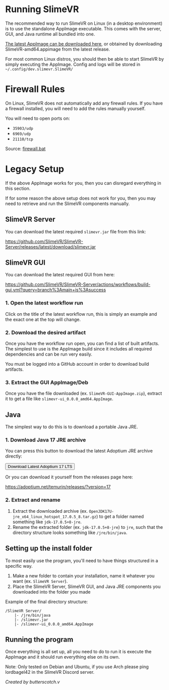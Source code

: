 # Running SlimeVR

The recommended way to run SlimeVR on Linux (in a desktop environment) is to use the standalone AppImage executable. This comes with the server, GUI, and Java runtime all bundled into one.

[The latest AppImage can be downloaded here](https://github.com/SlimeVR/SlimeVR-Server/releases/latest/download/SlimeVR-amd64.appimage), or obtained by downloading 
SlimeVR-amd64.appimage from the latest release.

For most common Linux distros, you should then be able to start SlimeVR by simply executing the AppImage. Config and logs will be stored in `~/.config/dev.slimevr.SlimeVR/`

# Firewall Rules

On Linux, SlimeVR does not automatically add any firewall rules. If you have a firewall installed, you will need to add the rules manually yourself.

You will need to open ports on:
* `35903/udp`
* `6969/udp`
* `21110/tcp`

Source: [firewall.bat](https://github.com/SlimeVR/SlimeVR-Server/blob/main/server/core/resources/firewall.bat)

# Legacy Setup

If the above AppImage works for you, then you can disregard everything in this section.

If for some reason the above setup does not work for you, then you may need to retrieve and run the SlimeVR components manually.

## SlimeVR Server

You can download the latest required `slimevr.jar` file from this link:

<https://github.com/SlimeVR/SlimeVR-Server/releases/latest/download/slimevr.jar>

## SlimeVR GUI

You can download the latest required GUI from here:

<https://github.com/SlimeVR/SlimeVR-Server/actions/workflows/build-gui.yml?query=branch%3Amain+is%3Asuccess>

### 1. Open the latest workflow run

Click on the title of the latest workflow run, this is simply an example and the exact one at the top will change.

### 2. Download the desired artifact

Once you have the workflow run open, you can find a list of built artifacts. The simplest to use is the AppImage build since it includes all required dependencies and can be run very easily.

You must be logged into a GitHub account in order to download build artifacts.

### 3. Extract the GUI AppImage/Deb

Once you have the file downloaded (ex. `SlimeVR-GUI-AppImage.zip`), extract it to get a file like `slimevr-ui_0.0.0_amd64.AppImage`.

## Java

The simplest way to do this is to download a portable Java JRE.

### 1. Download Java 17 JRE archive

You can press this button to download the latest Adoptium JRE archive directly:

<script>
async function downloadLatestAdoptium() {
  const latestFiles = await(await fetch('https://api.adoptium.net/v3/assets/latest/17/hotspot?os=linux&architecture=x64&image_type=jre')).json();

  if (!latestFiles || (Array.isArray(latestFiles) && !latestFiles.length)) {
    console.log('Unable to find any releases :c');
    return;
  }

  let latestFile = (Array.isArray(latestFiles) ? latestFiles[0] : latestFiles).binary.package.link;
  console.log('Found latest Adoptium release:', latestFile);

  window.open(latestFile);
}
</script>

<button onclick="downloadLatestAdoptium()">Download Latest Adoptium 17 LTS</button>

Or you can download it yourself from the releases page here:

<https://adoptium.net/temurin/releases/?version=17>

### 2. Extract and rename

1. Extract the downloaded archive (ex. `OpenJDK17U-jre_x64_linux_hotspot_17.0.5_8.tar.gz`) to get a folder named something like `jdk-17.0.5+8-jre`.
2. Rename the extracted folder (ex. `jdk-17.0.5+8-jre`) to `jre`, such that the directory structure looks something like `/jre/bin/java`.

## Setting up the install folder

To most easily use the program, you'll need to have things structured in a specific way.

1. Make a new folder to contain your installation, name it whatever you want (ex. `SlimeVR Server`).
2. Place the SlimeVR Server, SlimeVR GUI, and Java JRE components you downloaded into the folder you made

Example of the final directory structure:

```
/SlimeVR Server/
    |- /jre/bin/java
    |- /slimevr.jar
    |- /slimevr-ui_0.0.0_amd64.AppImage
```

## Running the program

Once everything is all set up, all you need to do to run it is execute the AppImage and it should run everything else on its own.

Note: Only tested on Debian and Ubuntu, if you use Arch please ping lordbagel42 in the SlimeVR Discord server.

*Created by butterscotch.v*
